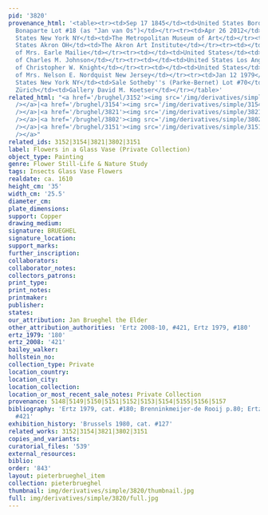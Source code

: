 ```yaml
---
pid: '3820'
provenance_html: '<table><tr><td>Sep 17 1845</td><td>United States Bordentown NJ</td><td>Joseph
  Bonaparte Lot #18 (as "Jan van Os")</td></tr><tr><td>Apr 26 2012</td><td></td><td>Sale</td></tr><tr><td></td><td>United
  States New York NY</td><td>The Metropolitan Museum of Art</td></tr><tr><td></td><td>United
  States Akron OH</td><td>The Akron Art Institute</td></tr><tr><td></td><td></td><td>Collection
  of Mrs. Earle Mailie</td></tr><tr><td></td><td>United States</td><td>Collection
  of Charles M. Johnson</td></tr><tr><td></td><td>United States Los Angeles CA</td><td>Collection
  of Christopher W. Knight</td></tr><tr><td></td><td>United States</td><td>Collection
  of Mrs. Nelson E. Nordquist New Jersey</td></tr><tr><td>Jan 12 1979</td><td>United
  States New York NY</td><td>Sale Sotheby''s (Parke-Bernet) Lot #70</td></tr><tr><td>1979</td><td>Switzerland
  Zürich</td><td>Gallery David M. Koetser</td></tr></table>'
related_html: "<a href='/brughel/3152'><img src='/img/derivatives/simple/3152/thumbnail.jpg'
  /></a>|<a href='/brughel/3154'><img src='/img/derivatives/simple/3154/thumbnail.jpg'
  /></a>|<a href='/brughel/3821'><img src='/img/derivatives/simple/3821/thumbnail.jpg'
  /></a>|<a href='/brughel/3802'><img src='/img/derivatives/simple/3802/thumbnail.jpg'
  /></a>|<a href='/brughel/3151'><img src='/img/derivatives/simple/3151/thumbnail.jpg'
  /></a>"
related_ids: 3152|3154|3821|3802|3151
label: Flowers in a Glass Vase (Private Collection)
object_type: Painting
genre: Flower Still-Life & Nature Study
tags: Insects Glass Vase Flowers
realdate: ca. 1610
height_cm: '35'
width_cm: '25.5'
diameter_cm: 
plate_dimensions: 
support: Copper
drawing_medium: 
signature: BRUEGHEL
signature_location: 
support_marks: 
further_inscription: 
collaborators: 
collaborator_notes: 
collectors_patrons: 
print_type: 
print_notes: 
printmaker: 
publisher: 
states: 
our_attribution: Jan Brueghel the Elder
other_attribution_authorities: 'Ertz 2008-10, #421, Ertz 1979, #180'
ertz_1979: '180'
ertz_2008: '421'
bailey_walker: 
hollstein_no: 
collection_type: Private
location_country: 
location_city: 
location_collection: 
location_or_most_recent_sale_notes: Private Collection
provenance: 5148|5149|5150|5151|5152|5153|5154|5155|5156|5157
bibliography: 'Ertz 1979, cat. #180; Brenninkmeijer-de Rooij p.80; Ertz 2008-10, cat.
  #421'
exhibition_history: 'Brussels 1980, cat. #127'
related_works: 3152|3154|3821|3802|3151
copies_and_variants: 
curatorial_files: '539'
external_resources: 
biblio: 
order: '843'
layout: pieterbrueghel_item
collection: pieterbrueghel
thumbnail: img/derivatives/simple/3820/thumbnail.jpg
full: img/derivatives/simple/3820/full.jpg
---
```

